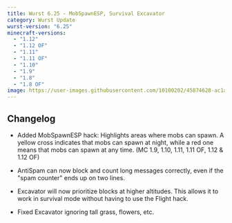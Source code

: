 ```yaml
---
title: Wurst 6.25 - MobSpawnESP, Survival Excavator
category: Wurst Update
wurst-version: "6.25"
minecraft-versions:
  - "1.12"
  - "1.12 OF"
  - "1.11"
  - "1.11 OF"
  - "1.10"
  - "1.9"
  - "1.8"
  - "1.8 OF"
image: https://user-images.githubusercontent.com/10100202/45874628-ac1a9480-bd95-11e8-86d4-266d7981ff0d.jpg
---
```

## Changelog

- Added MobSpawnESP hack: Highlights areas where mobs can spawn. A yellow cross indicates that mobs can spawn at night, while a red one means that mobs can spawn at any time. (MC 1.9, 1.10, 1.11, 1.11 OF, 1.12 & 1.12 OF)

- AntiSpam can now block and count long messages correctly, even if the "spam counter" ends up on two lines.

- Excavator will now prioritize blocks at higher altitudes. This allows it to work in survival mode without having to use the Flight hack.

- Fixed Excavator ignoring tall grass, flowers, etc.
